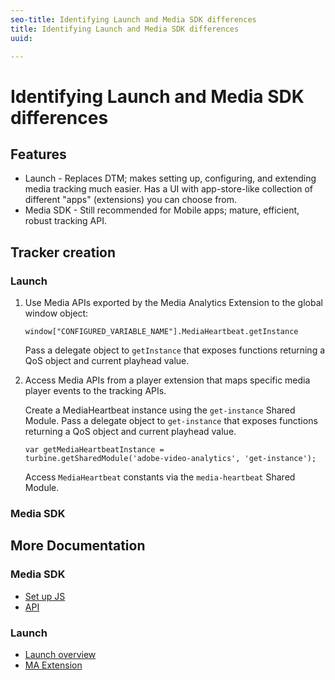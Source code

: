 ```yaml
---
seo-title: Identifying Launch and Media SDK differences
title: Identifying Launch and Media SDK differences
uuid: 

---
```


# Identifying Launch and Media SDK differences

## Features 

* Launch - Replaces DTM; makes setting up, configuring, and extending media tracking much easier. Has a UI with app-store-like collection of different "apps" (extensions) you can choose from.
* Media SDK - Still recommended for Mobile apps; mature, efficient, robust tracking API.

## Tracker creation

### Launch

1. Use Media APIs exported by the Media Analytics Extension to the global window object:

    `window["CONFIGURED_VARIABLE_NAME"].MediaHeartbeat.getInstance`

    Pass a delegate object to `getInstance` that exposes functions returning a QoS object and current playhead value.
1. Access Media APIs from a player extension that maps specific media player events to the tracking APIs. 

    Create a MediaHeartbeat instance using the `get-instance` Shared Module. 
    Pass a delegate object to `get-instance` that exposes functions returning a QoS object and current playhead value.

    ```
    var getMediaHeartbeatInstance =
    turbine.getSharedModule('adobe-video-analytics', 'get-instance');
    ```

    Access `MediaHeartbeat` constants via the `media-heartbeat` Shared Module.
      
### Media SDK

## More Documentation

### Media SDK 

* [Set up JS](../../sdk-implement/setup/set-up-js.md)
* [API](https://adobe-marketing-cloud.github.io/media-sdks/reference/javascript/MediaHeartbeat.html)

### Launch 

* [Launch overview](https://docs.adobe.com/content/help/en/launch/using/extensions-ref/adobe-extension/media-analytics-extension/overview.html)
* [MA Extension](https://docs.adobe.com/content/help/en/launch/using/extensions-ref/adobe-extension/media-analytics-extension/overview.html)



